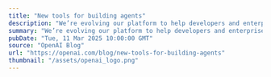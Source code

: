 ```yaml
---
title: "New tools for building agents"
description: "We’re evolving our platform to help developers and enterprises build useful and reliable agents."
summary: "We’re evolving our platform to help developers and enterprises build useful and reliable agents."
pubDate: "Tue, 11 Mar 2025 10:00:00 GMT"
source: "OpenAI Blog"
url: "https://openai.com/blog/new-tools-for-building-agents"
thumbnail: "/assets/openai_logo.png"
---
```


